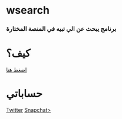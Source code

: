 # wsearch
### برنامج يبحث عن الي تبيه في المنصة المختارة
# كيف؟
<a href="">إضغط هنا</a>
# حساباتي
<a href="https://twitter.com">Twitter</a>
<a href="https://snapchat.com/add/sulimanxx1">Snapchat></a>
